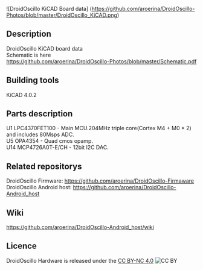 ![DroidOscillo KiCAD Board data]
(https://github.com/aroerina/DroidOscillo-Photos/blob/master/DroidOscillo_KiCAD.png)

## Description
DroidOscillo KiCAD board data  
Schematic is here  
https://github.com/aroerina/DroidOscillo-Photos/blob/master/Schematic.pdf


## Building tools
KiCAD 4.0.2

## Parts description
U1 LPC4370FET100 - Main MCU.204MHz triple core(Cortex M4 + M0 * 2) and includes 80Msps ADC.  
U5 OPA4354 - Quad cmos opamp.  
U14 MCP4726A0T-E/CH - 12bit I2C DAC.  


## Related repositorys

DroidOscillo Firmware: https://github.com/aroerina/DroidOscillo-Firmaware  
DroidOscillo Android host: https://github.com/aroerina/DroidOscillo-Android_host  

## Wiki
https://github.com/aroerina/DroidOscillo-Android_host/wiki

 
## Licence

DroidOscillo Hardware is released under the [CC BY-NC 4.0](https://creativecommons.org/licenses/by-nc/4.0/)
![CC BY](https://komtmt.files.wordpress.com/2015/04/by-nc.png?w=150&h=52)